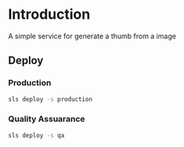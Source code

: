 # Introduction

A simple service for generate a thumb from a image

## Deploy

### Production

```bash
sls deploy -s production
```

### Quality Assuarance

```bash
sls deploy -s qa
```
